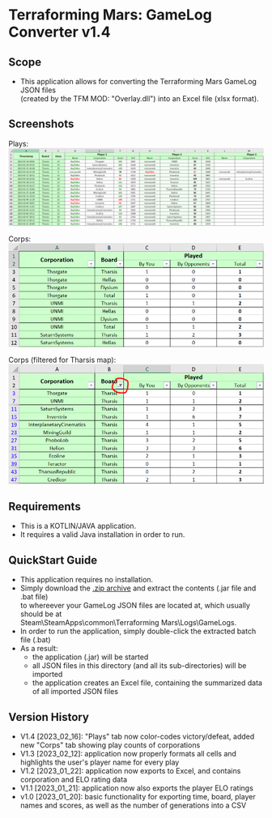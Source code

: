 # Terraforming Mars: GameLog Converter v1.4

## Scope
- This application allows for converting the Terraforming Mars GameLog JSON files  
(created by the TFM MOD: "Overlay.dll") into an Excel file (xlsx format).
                 
## Screenshots
Plays:
![Screenshot_Plays](https://github.com/kayteem/TfmGamelogConverter/blob/main/doc/Screenshot_Plays.PNG?raw=true)
      
Corps:
![Screenshot Corps](https://github.com/kayteem/TfmGamelogConverter/blob/main/doc/Screenshot_Corps.PNG?raw=true)    

Corps (filtered for Tharsis map):
![Screenshot Corps_Filtered](https://github.com/kayteem/TfmGamelogConverter/blob/main/doc/Screenshot_Corps_Filtered.PNG?raw=true)

## Requirements
- This is a KOTLIN/JAVA application.
- It requires a valid Java installation in order to run.

## QuickStart Guide
- This application requires no installation.
- Simply download the [.zip archive](https://github.com/kayteem/TfmGamelogConverter/blob/main/executable/TfmGamelogConverter%20v1.3.zip) and extract the contents (.jar file and .bat file)  
  to whereever your GameLog JSON files are located at, which usually should be at  
  Steam\SteamApps\common\Terraforming Mars\Logs\GameLogs.
- In order to run the application, simply double-click the extracted batch file (.bat)
- As a result:
  - the application (.jar) will be started
  - all JSON files in this directory (and all its sub-directories) will be imported
  - the application creates an Excel file, containing the summarized data of all imported JSON files

## Version History
- V1.4 [2023_02_16]: "Plays" tab now color-codes victory/defeat, added new "Corps" tab showing play counts of corporations
- V1.3 [2023_02_12]: application now properly formats all cells and highlights the user's player name for every play
- V1.2 [2023_01_22]: application now exports to Excel, and contains corporation and ELO rating data
- V1.1 [2023_01_21]: application now also exports the player ELO ratings
- v1.0 [2023_01_20]: basic functionality for exporting time, board, player names and scores, as well as the number of generations into a CSV
